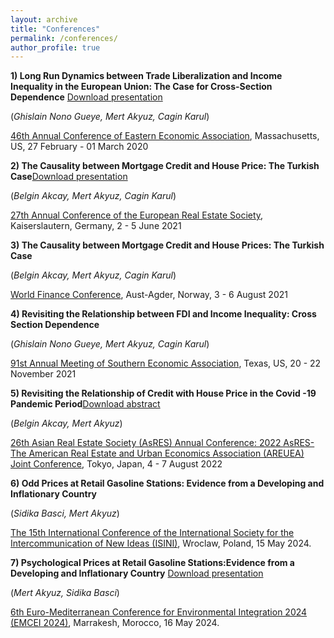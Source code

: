 ```yaml
---
layout: archive
title: "Conferences"
permalink: /conferences/
author_profile: true
---
```


**1) Long Run Dynamics between Trade Liberalization and Income Inequality in the European Union: The Case for Cross-Section Dependence** [Download presentation](https://github.com/makyuzmert/makyuzmert.github.io/blob/master/files/Presentation_conference.pdf)

(_Ghislain Nono Gueye, Mert Akyuz, Cagin Karul_)

[46th Annual Conference of Eastern Economic Association](https://www.ramapo.edu/eea/), Massachusetts, US, 27 February - 01 March 2020

**2) The Causality between Mortgage Credit and House Price: The Turkish Case**[Download presentation](https://eres.architexturez.net/doc/oai-eres-id-eres2021-28)

(_Belgin Akcay, Mert Akyuz, Cagin Karul_) 

[27th Annual Conference of the European Real Estate Society](https://eres.architexturez.net/doc/oai-eres-id-eres2021-28), Kaiserslautern, Germany, 2 - 5 June 2021

**3) The Causality between Mortgage Credit and House Prices: The Turkish Case**

(_Belgin Akcay, Mert Akyuz, Cagin Karul_)

[World Finance Conference](https://www.world-finance-conference.com/conference.php?id=21), Aust-Agder, Norway, 3 - 6 August 2021

**4) Revisiting the Relationship between FDI and Income Inequality: Cross Section Dependence**

(_Ghislain Nono Gueye, Mert Akyuz, Cagin Karul_)

[91st Annual Meeting of Southern Economic Association](https://www.southerneconomic.org/event/7662b305-ad92-474d-8f2c-bce1240b9858/summary), Texas, US, 20 - 22 November 2021

**5) Revisiting the Relationship of Credit with House Price in the Covid -19 Pandemic Period**[Download abstract](https://jarefe.com/application/files/7016/5948/2210/Agenda_Abstracts_2022AsRES-AREUEA_20220803.pdf)

(_Belgin Akcay, Mert Akyuz_)  

[26th Asian Real Estate Society (AsRES) Annual Conference: 2022 AsRES-The American Real Estate and Urban Economics Association (AREUEA) Joint Conference](https://jarefe.com/index.php/asres), Tokyo, Japan, 4 - 7 August 2022

**6) Odd Prices at Retail Gasoline Stations: Evidence from a Developing and Inflationary Country**

(_Sidika Basci, Mert Akyuz_) 

[The 15th International Conference of the International Society for the Intercommunication of New Ideas (ISINI)](https://www.isini.info/index.php/en/), Wroclaw, Poland, 15 May 2024.

**7) Psychological Prices at Retail Gasoline Stations:Evidence from a Developing and Inflationary Country** [Download presentation](https://github.com/makyuzmert/makyuzmert.github.io/blob/master/files/EMCEI_Extended_Abstract.pdf)

(_Mert Akyuz, Sidika Basci_)

[6th Euro-Mediterranean Conference for Environmental Integration 2024 (EMCEI 2024)](https://2024.emcei.net/index.php?p=program), Marrakesh, Morocco, 16 May 2024.
